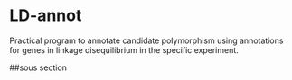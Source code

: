 # LD-annot
Practical program to annotate candidate polymorphism using annotations for genes in linkage disequilibrium in the specific experiment.

##sous section


